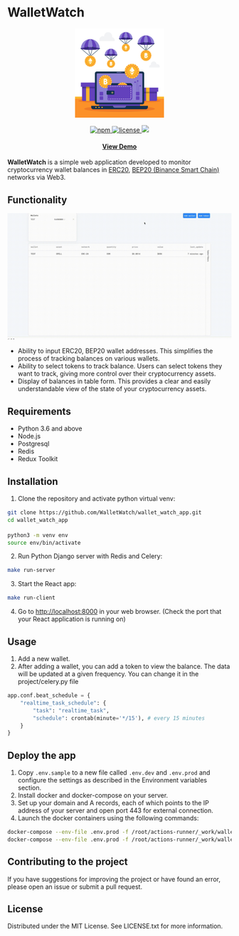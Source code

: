 # WalletWatch
<div align="center">
    <img src="assets/img_ws-back.png" width="200"/>
</div>

<p align="center">
  <a href="https://www.npmjs.com/package/npm">
    <img src="https://img.shields.io/npm/v/npm.svg?style=flat-square" alt="npm"/>
  </a>
  </a>
  <a href="https://github.com/Louis3797/awesome-readme-template/blob/master/LICENSE">
    <img src="https://img.shields.io/badge/License-MIT-yellow.svg" alt="license" />
  </a>
  <a href="https://codecov.io/github/WalletWatch/wallet_watch_app" > 
    <img src="https://codecov.io/github/WalletWatch/wallet_watch_app/graph/badge.svg?token=3PIMTJIDJ3"/> 
  </a>
</p>
<h4 align="center">
    <a href="http://www.gryumova.ru">View Demo</a>
</h4>


<b>WalletWatch</b> is a simple web application developed to monitor cryptocurrency wallet balances in [ERC20](https://etherscan.io), [BEP20 (Binance Smart Chain)](https://bscscan.com) networks via Web3.

## Functionality

<div align="center">
    <img src="/assets/wallet-4.gif" width="600">
</div>

- Ability to input ERC20, BEP20 wallet addresses. This simplifies the process of tracking balances on various wallets.
- Ability to select tokens to track balance. Users can select tokens they want to track, giving more control over their cryptocurrency assets.
- Display of balances in table form. This provides a clear and easily understandable view of the state of your cryptocurrency assets.

## Requirements

<!-- <div align="center">
  <img src="https://github.com/devicons/devicon/blob/master/icons/python/python-original-wordmark.svg" title="Python" alt="Python" width="80" height="80"/>&nbsp;
  <img src="https://github.com/devicons/devicon/blob/master/icons/nodejs/nodejs-original-wordmark.svg" title="Node.js" alt="Node.js" width="80" height="80"/>&nbsp;
  <img src="https://github.com/devicons/devicon/blob/master/icons/postgresql/postgresql-original-wordmark.svg" title="Postgresql" alt="Postgresql" width="80" height="80"/>&nbsp;
  <img src="https://github.com/devicons/devicon/blob/master/icons/redis/redis-original-wordmark.svg" title="Redis" alt="Redis" width="80" height="80"/>&nbsp;
  <img src="https://github.com/devicons/devicon/blob/master/icons/redux/redux-original.svg" title="Redis" alt="Redis" width="80" height="80"/>&nbsp;
</div> -->

- Python 3.6 and above
- Node.js
- Postgresql
- Redis
- Redux Toolkit

## Installation

1. Clone the repository and activate python virtual venv:

```bash
git clone https://github.com/WalletWatch/wallet_watch_app.git
cd wallet_watch_app

python3 -m venv env
source env/bin/activate
```

2. Run Python Django server with Redis and Celery:

```bash
make run-server
```

3. Start the React app:

```bash
make run-client
```

4. Go to [http://localhost:8000](http://localhost:8000/) in your web browser. (Check the port that your React application is running on)

## Usage

1. Add a new wallet.
2. After adding a wallet, you can add a token to view the balance. The data will be updated at a given frequency. You can change it in the project/celery.py file

```python
app.conf.beat_schedule = {
    "realtime_task_schedule": {
        "task": "realtime_task",
        "schedule": crontab(minute='*/15'), # every 15 minutes
    }
}
```

## Deploy the app

1. Copy `.env.sample` to a new file called `.env.dev` and `.env.prod` and configure the settings as described in the Environment variables section.
2. Install docker and docker-compose on your server.
3. Set up your domain and A records, each of which points to the IP address of your server and open port 443 for external connection.
4. Launch the docker containers using the following commands:

```bash
docker-compose --env-file .env.prod -f /root/actions-runner/_work/wallet_watch_app/wallet_watch_app/docker-compose.prod.yml down
docker-compose --env-file .env.prod -f /root/actions-runner/_work/wallet_watch_app/wallet_watch_app/docker-compose.prod.yml up -d
```


## Contributing to the project

If you have suggestions for improving the project or have found an error, please open an issue or submit a pull request.

## License

Distributed under the MIT License. See LICENSE.txt for more information.
